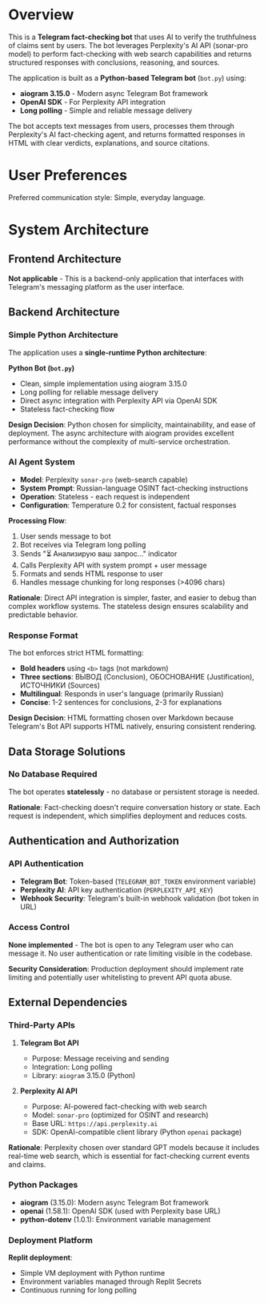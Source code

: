 # Overview

This is a **Telegram fact-checking bot** that uses AI to verify the truthfulness of claims sent by users. The bot leverages Perplexity's AI API (sonar-pro model) to perform fact-checking with web search capabilities and returns structured responses with conclusions, reasoning, and sources.

The application is built as a **Python-based Telegram bot** (`bot.py`) using:
- **aiogram 3.15.0** - Modern async Telegram Bot framework
- **OpenAI SDK** - For Perplexity API integration
- **Long polling** - Simple and reliable message delivery

The bot accepts text messages from users, processes them through Perplexity's AI fact-checking agent, and returns formatted responses in HTML with clear verdicts, explanations, and source citations.

# User Preferences

Preferred communication style: Simple, everyday language.

# System Architecture

## Frontend Architecture
**Not applicable** - This is a backend-only application that interfaces with Telegram's messaging platform as the user interface.

## Backend Architecture

### Simple Python Architecture
The application uses a **single-runtime Python architecture**:

**Python Bot (`bot.py`)**
- Clean, simple implementation using aiogram 3.15.0
- Long polling for reliable message delivery
- Direct async integration with Perplexity API via OpenAI SDK
- Stateless fact-checking flow

**Design Decision**: Python chosen for simplicity, maintainability, and ease of deployment. The async architecture with aiogram provides excellent performance without the complexity of multi-service orchestration.

### AI Agent System
- **Model**: Perplexity `sonar-pro` (web-search capable)
- **System Prompt**: Russian-language OSINT fact-checking instructions
- **Operation**: Stateless - each request is independent
- **Configuration**: Temperature 0.2 for consistent, factual responses
  
**Processing Flow**:
1. User sends message to bot
2. Bot receives via Telegram long polling
3. Sends "⏳ Анализирую ваш запрос..." indicator
4. Calls Perplexity API with system prompt + user message
5. Formats and sends HTML response to user
6. Handles message chunking for long responses (>4096 chars)

**Rationale**: Direct API integration is simpler, faster, and easier to debug than complex workflow systems. The stateless design ensures scalability and predictable behavior.


### Response Format
The bot enforces strict HTML formatting:
- **Bold headers** using `<b>` tags (not markdown)
- **Three sections**: ВЫВОД (Conclusion), ОБОСНОВАНИЕ (Justification), ИСТОЧНИКИ (Sources)
- **Multilingual**: Responds in user's language (primarily Russian)
- **Concise**: 1-2 sentences for conclusions, 2-3 for explanations

**Design Decision**: HTML formatting chosen over Markdown because Telegram's Bot API supports HTML natively, ensuring consistent rendering.

## Data Storage Solutions

### No Database Required
The bot operates **statelessly** - no database or persistent storage is needed.

**Rationale**: Fact-checking doesn't require conversation history or state. Each request is independent, which simplifies deployment and reduces costs.

## Authentication and Authorization

### API Authentication
- **Telegram Bot**: Token-based (`TELEGRAM_BOT_TOKEN` environment variable)
- **Perplexity AI**: API key authentication (`PERPLEXITY_API_KEY`)
- **Webhook Security**: Telegram's built-in webhook validation (bot token in URL)

### Access Control
**None implemented** - The bot is open to any Telegram user who can message it. No user authentication or rate limiting visible in the codebase.

**Security Consideration**: Production deployment should implement rate limiting and potentially user whitelisting to prevent API quota abuse.

## External Dependencies

### Third-Party APIs
1. **Telegram Bot API**
   - Purpose: Message receiving and sending
   - Integration: Long polling
   - Library: `aiogram` 3.15.0 (Python)

2. **Perplexity AI API**
   - Purpose: AI-powered fact-checking with web search
   - Model: `sonar-pro` (optimized for OSINT and research)
   - Base URL: `https://api.perplexity.ai`
   - SDK: OpenAI-compatible client library (Python `openai` package)

**Rationale**: Perplexity chosen over standard GPT models because it includes real-time web search, which is essential for fact-checking current events and claims.

### Python Packages
- **aiogram** (3.15.0): Modern async Telegram Bot framework
- **openai** (1.58.1): OpenAI SDK (used with Perplexity base URL)
- **python-dotenv** (1.0.1): Environment variable management

### Deployment Platform
**Replit deployment**:
- Simple VM deployment with Python runtime
- Environment variables managed through Replit Secrets
- Continuous running for long polling